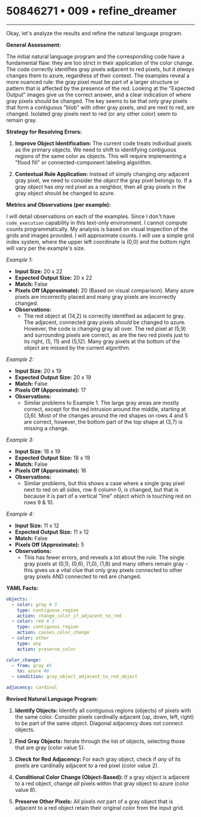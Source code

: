# 50846271 • 009 • refine_dreamer

---
Okay, let's analyze the results and refine the natural language program.

**General Assessment:**

The initial natural language program and the corresponding code have a fundamental flaw: they are too strict in their application of the color change. The code correctly identifies gray pixels adjacent to red pixels, but it *always* changes them to azure, regardless of their context. The examples reveal a more nuanced rule: the gray pixel must be part of a larger structure or pattern that is affected by the presence of the red. Looking at the "Expected Output" images give us the correct answer, and a clear indication of where gray pixels should be changed. The key seems to be that only gray pixels that form a contiguous "blob" with other gray pixels, *and* are next to red, are changed. Isolated gray pixels next to red (or any other color) seem to remain gray.

**Strategy for Resolving Errors:**

1.  **Improve Object Identification:** The current code treats individual pixels as the primary objects. We need to shift to identifying contiguous regions of the same color as objects. This will require implementing a "flood fill" or connected-component labeling algorithm.

2.  **Contextual Rule Application:** Instead of simply changing *any* adjacent gray pixel, we need to consider the *object* the gray pixel belongs to. If a gray *object* has *any* red pixel as a neighbor, then all gray pixels in the gray object should be changed to azure.

**Metrics and Observations (per example):**

I will detail observations on each of the examples. Since I don't have `code_execution` capability in this text-only environment. I cannot compute counts programmatically. My analysis is based on visual inspection of the grids and images provided. I will approximate counts. I will use a simple grid index system, where the upper left coordinate is (0,0) and the bottom right will vary per the example's size.

*Example 1:*

*   **Input Size:** 20 x 22
*   **Expected Output Size:** 20 x 22
*   **Match:** False
*   **Pixels Off (Approximate):** 20 (Based on visual comparison). Many azure pixels are incorrectly placed and many gray pixels are incorrectly changed.
*   **Observations:**
    *   The red object at (14,2) is correctly identified as adjacent to gray. The adjacent, connected gray pixels *should* be changed to azure. However, the code is changing gray all over. The red pixel at (5,9) and surrounding pixels are correct, as are the two red pixels just to its right, (5, 11) and (5,12). Many gray pixels at the bottom of the object are missed by the current algorithm.

*Example 2:*

*   **Input Size:** 20 x 19
*   **Expected Output Size:** 20 x 19
*   **Match:** False
*   **Pixels Off (Approximate):** 17
*   **Observations:**
    *   Similar problems to Example 1. The large gray areas are mostly correct, except for the red intrusion around the middle, starting at (3,6). Most of the changes around the red shapes on rows 4 and 5 are correct, however, the bottom part of the top shape at (3,7) is missing a change.

*Example 3:*

*   **Input Size:** 18 x 19
*   **Expected Output Size:** 18 x 19
*   **Match:** False
*   **Pixels Off (Approximate):** 16
*   **Observations:**
    *    Similar problems, but this shows a case where a single gray pixel next to red on all sides, row 8 column 0, *is* changed, but that is because it is part of a vertical "line" object which is touching red on rows 9 & 10.

*Example 4:*

*   **Input Size:** 11 x 12
*   **Expected Output Size:** 11 x 12
*   **Match:** False
*   **Pixels Off (Approximate):** 5
*   **Observations:**
    *   This has fewer errors, and reveals a lot about the rule. The single gray pixels at (0,1), (0,6), (1,0), (1,8) and many others remain gray - this gives us a vital clue that only gray pixels connected to other gray pixels AND connected to red are changed.

**YAML Facts:**

```yaml
objects:
  - color: gray # 5
    type: contiguous_region
    action: change_color_if_adjacent_to_red
  - color: red # 2
    type: contiguous_region
    action: causes_color_change
  - color: other
    type: any
    action: preserve_color

color_change:
  - from: gray #5
    to: azure #8
  - condition: gray_object_adjacent_to_red_object

adjacency: cardinal
```

**Revised Natural Language Program:**

1.  **Identify Objects:** Identify all contiguous regions (objects) of pixels with the same color. Consider pixels cardinally adjacent (up, down, left, right) to be part of the same object. Diagonal adjacency does not connect objects.

2.  **Find Gray Objects:** Iterate through the list of objects, selecting those that are gray (color value 5).

3.  **Check for Red Adjacency:** For each gray object, check if *any* of its pixels are cardinally adjacent to a red pixel (color value 2).

4.  **Conditional Color Change (Object-Based):** If a gray object is adjacent to a red object, change *all* pixels within that gray object to azure (color value 8).

5.  **Preserve Other Pixels:** All pixels *not* part of a gray object that is adjacent to a red object retain their original color from the input grid.

